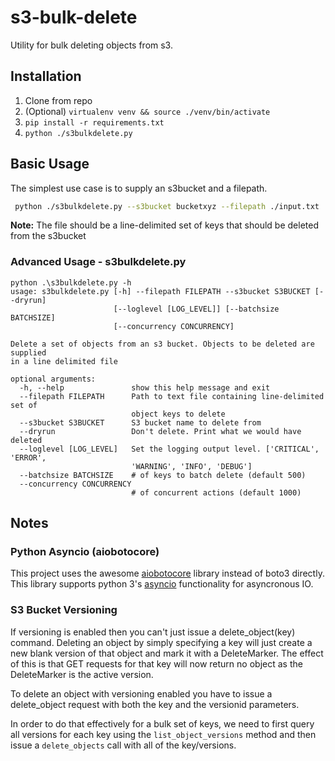 # s3-bulk-delete

Utility for bulk deleting objects from s3.

## Installation

1. Clone from repo
1. (Optional) `virtualenv venv && source ./venv/bin/activate`
1. `pip install -r requirements.txt`
1. `python ./s3bulkdelete.py`

## Basic Usage

The simplest use case is to supply an s3bucket and a filepath.

```sh
 python ./s3bulkdelete.py --s3bucket bucketxyz --filepath ./input.txt
```

**Note:** The file should be a line-delimited set of keys that should be deleted from the s3bucket

### Advanced Usage - s3bulkdelete.py

```text
python .\s3bulkdelete.py -h
usage: s3bulkdelete.py [-h] --filepath FILEPATH --s3bucket S3BUCKET [--dryrun]
                       [--loglevel [LOG_LEVEL]] [--batchsize BATCHSIZE]
                       [--concurrency CONCURRENCY]

Delete a set of objects from an s3 bucket. Objects to be deleted are supplied
in a line delimited file

optional arguments:
  -h, --help               show this help message and exit
  --filepath FILEPATH      Path to text file containing line-delimited set of
                           object keys to delete
  --s3bucket S3BUCKET      S3 bucket name to delete from
  --dryrun                 Don't delete. Print what we would have deleted
  --loglevel [LOG_LEVEL]   Set the logging output level. ['CRITICAL', 'ERROR',
                           'WARNING', 'INFO', 'DEBUG']
  --batchsize BATCHSIZE    # of keys to batch delete (default 500)
  --concurrency CONCURRENCY
                           # of concurrent actions (default 1000)
```

## Notes

### Python Asyncio (aiobotocore)

This project uses the awesome [aiobotocore](https://github.com/aio-libs/aiobotocore) library instead of boto3 directly.
This library supports python 3's [asyncio](https://docs.python.org/3.5/library/asyncio.html) functionality for asyncronous
IO.

### S3 Bucket Versioning

If versioning is enabled then you can't just issue a delete_object(key) command.
Deleting an object by simply specifying a key will just create a new blank version of that object
and mark it with a DeleteMarker.  The effect of this is that GET requests for that key will now
return no object as the DeleteMarker is the active version.

To delete an object with versioning enabled you have to issue a delete_object request with both the key and the versionid
parameters.

In order to do that effectively for a bulk set of keys, we need to first query all versions for each key using the ```list_object_versions``` method
and then issue a ```delete_objects``` call with all of the key/versions.